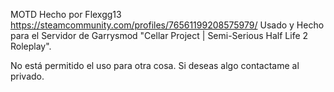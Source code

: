 MOTD Hecho por Flexgg13 https://steamcommunity.com/profiles/76561199208575979/
Usado y Hecho para el Servidor de Garrysmod "Cellar Project | Semi-Serious Half Life 2 Roleplay".

No está permitido el uso para otra cosa. Si deseas algo contactame al privado.
